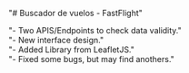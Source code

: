 "# Buscador de vuelos - FastFlight" 

"- Two APIS/Endpoints to check data validity."  
"- New interface design."  
"- Added Library from LeafletJS."  
"- Fixed some bugs, but may find anothers."  